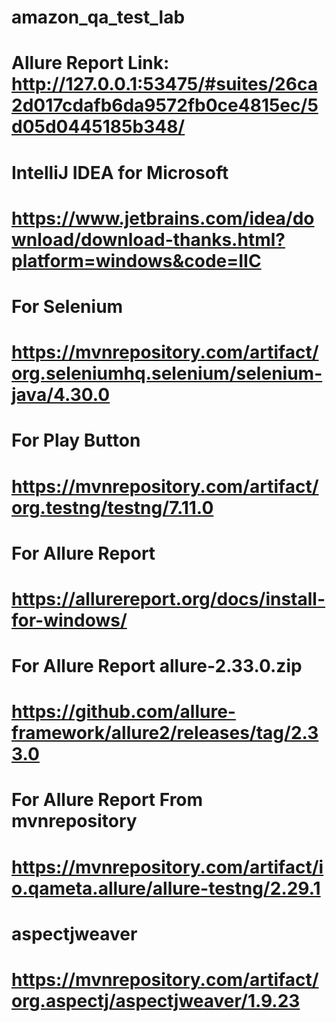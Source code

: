 # amazon_qa_test_lab

# Allure Report Link: http://127.0.0.1:53475/#suites/26ca2d017cdafb6da9572fb0ce4815ec/5d05d0445185b348/

# IntelliJ IDEA for Microsoft
# https://www.jetbrains.com/idea/download/download-thanks.html?platform=windows&code=IIC

# For Selenium
# https://mvnrepository.com/artifact/org.seleniumhq.selenium/selenium-java/4.30.0

# For Play Button
# https://mvnrepository.com/artifact/org.testng/testng/7.11.0

# For Allure Report
# https://allurereport.org/docs/install-for-windows/

# For Allure Report allure-2.33.0.zip
# https://github.com/allure-framework/allure2/releases/tag/2.33.0

# For Allure Report From mvnrepository
# https://mvnrepository.com/artifact/io.qameta.allure/allure-testng/2.29.1

# aspectjweaver 
# https://mvnrepository.com/artifact/org.aspectj/aspectjweaver/1.9.23